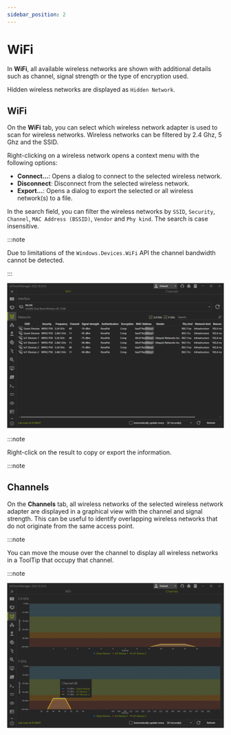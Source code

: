 ```yaml
---
sidebar_position: 2
---
```


# WiFi

In **WiFi**, all available wireless networks are shown with additional details such as channel, signal strength or the type of encryption used.

Hidden wireless networks are displayed as `Hidden Network`.

## WiFi

On the **WiFi** tab, you can select which wireless network adapter is used to scan for wireless networks. Wireless networks can be filtered by 2.4 Ghz, 5 Ghz and the SSID.

Right-clicking on a wireless network opens a context menu with the following options:

- **Connect...**: Opens a dialog to connect to the selected wireless network.
- **Disconnect**: Disconnect from the selected wireless network.
- **Export...**: Opens a dialog to export the selected or all wireless network(s) to a file.

In the search field, you can filter the wireless networks by `SSID`, `Security`, `Channel`, `MAC Address (BSSID)`, `Vendor` and `Phy kind`. The search is case insensitive.

:::note

Due to limitations of the `Windows.Devices.WiFi` API the channel bandwidth cannot be detected.

:::

![WiFi](../img/wifi.png)

:::note

Right-click on the result to copy or export the information.

:::note

## Channels

On the **Channels** tab, all wireless networks of the selected wireless network adapter are displayed in a graphical view with the channel and signal strength. This can be useful to identify overlapping wireless networks that do not originate from the same access point.

:::note

You can move the mouse over the channel to display all wireless networks in a ToolTip that occupy that channel.

:::note

![WiFi - Channel](../img/wifi--channel.png)
